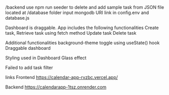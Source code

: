 /backend
use npm run seeder to delete and add sample task from JSON file located at /database folder
input mongodb URI link in config.env and database.js


Dashboard is draggable.
App includes the following functionalities
Create task,
Retrieve task using fetch method
Update task
Delete task

Additional functionalities
background-theme toggle using useState() hook
Draggable dashboard

Styling used in Dashboard
Glass effect

Failed to add task filter

links
Frontend
https://calendar-app-rvzbc.vercel.app/

Backend
https://calendarapp-1tsz.onrender.com
